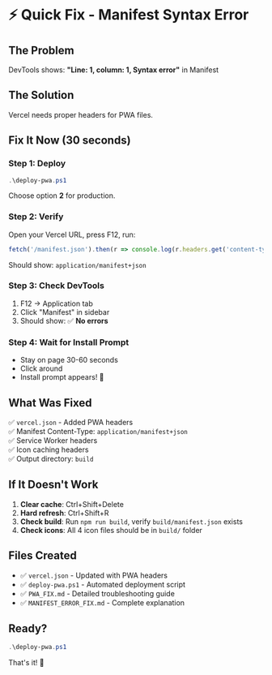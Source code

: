 # ⚡ Quick Fix - Manifest Syntax Error

## The Problem
DevTools shows: **"Line: 1, column: 1, Syntax error"** in Manifest

## The Solution
Vercel needs proper headers for PWA files.

## Fix It Now (30 seconds)

### Step 1: Deploy
```powershell
.\deploy-pwa.ps1
```

Choose option **2** for production.

### Step 2: Verify
Open your Vercel URL, press F12, run:

```javascript
fetch('/manifest.json').then(r => console.log(r.headers.get('content-type')))
```

Should show: `application/manifest+json`

### Step 3: Check DevTools
1. F12 → Application tab
2. Click "Manifest" in sidebar
3. Should show: ✅ **No errors**

### Step 4: Wait for Install Prompt
- Stay on page 30-60 seconds
- Click around
- Install prompt appears! 🎉

## What Was Fixed

✅ `vercel.json` - Added PWA headers  
✅ Manifest Content-Type: `application/manifest+json`  
✅ Service Worker headers  
✅ Icon caching headers  
✅ Output directory: `build`

## If It Doesn't Work

1. **Clear cache**: Ctrl+Shift+Delete
2. **Hard refresh**: Ctrl+Shift+R
3. **Check build**: Run `npm run build`, verify `build/manifest.json` exists
4. **Check icons**: All 4 icon files should be in `build/` folder

## Files Created

- ✅ `vercel.json` - Updated with PWA headers
- ✅ `deploy-pwa.ps1` - Automated deployment script
- ✅ `PWA_FIX.md` - Detailed troubleshooting guide
- ✅ `MANIFEST_ERROR_FIX.md` - Complete explanation

## Ready?

```powershell
.\deploy-pwa.ps1
```

That's it! 🚀